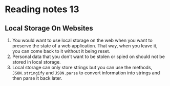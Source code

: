 # Reading notes 13

## Local Storage On Websites

1. You would want to use local storage on the web when you want to preserve the state of a web application. That way, when you leave it, you can come back to it without it being reset.
2. Personal data that you don't want to be stolen or spied on should not be stored in local storage.
3. Local storage can only store strings but you can use the methods, ```JSON.stringify``` and ```JSON.parse``` to convert information into strings and then parse it back later.

